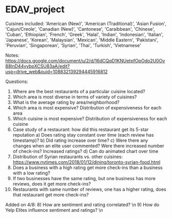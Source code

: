 # EDAV_project
Cuisines included: 
		'American (New)',
		'American (Traditional)',
		'Asian Fusion',
		'Cajun/Creole',
		'Canadian (New)',
		'Cantonese',
		'Caraibbean',
		'Chinese',
		'Cuban',
		'Ethiopian',
		'French',
		'Greek',
		'Halal',
		'Indian',
		'Indonesian',
		'Italian',
		'Japanese',
		'Korean',
		'Malaysian',
		'Mexican',
		'Middle Eastern',
		'Pakistani',
		'Peruvian',
		'Singaporean',
		'Syrian',
		'Thai',
		'Turkish',
		'Vietnamese'

Notes:
https://docs.google.com/document/u/2/d/16dCQqD1KNUetpfOpOdo2U0Ov88lnD44vybpXCSU83aA/edit?usp=drive_web&ouid=108832139294445916812 

Questions:

1) Where are the best restaurants of a particular cuisine located?
2) Which area is most diverse in terms of variety of cuisines?
3) What is the average rating by area/neighborhood?
4) Which area is most expensive? Distribution of expensiveness for each area
5) Which cuisine is most expensive? Distribution of expensiveness for each cuisine
6) Case study of a restaurant: how did this restaurant get its 5-star reputation
    a) Does rating stay constant over time (each review has timestamp)?
    b) Did rating increase over time?
    c) Were there any changes when an elite user commented? Were there increased number of check-ins? Increased ratings?
    d) Can do animated chart over time
7) Distribution of Syrian restaurants vs. other cuisines: https://www.nytimes.com/2018/01/12/dining/toronto-syrian-food.html
8) Does a business with a high rating get more check-ins than a business with a low rating?
9) If two businesses have the same rating, but one business has more reviews, does it get more check-ins?
10) Restaurants with same number of reviews, one has a higher rating, does that restaurant get more check-ins?

Added on 4/8:
8) How are sentiment and rating correlated? \n
9) How do Yelp Elites influence sentiment and ratings? \n

